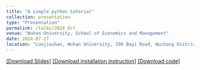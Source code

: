 ```yaml
---
title: "A simple python tutorial"
collection: presentation
type: "Presentation"
permalink: /talks/2024_Oct
venue: "Wuhan University, School of Economics and Management"
date: 2024-07-27
location: "Luojiashan, Wuhan University, 299 Bayi Road, Wuchang District, Wuhan, Hubei, P.R. China"
---
```


<a href="/files/python.pdf">[Download Slides]</a>  <a href="/files/installation.pdf">[Download installation instruction]</a> 
<a href="/files/python_tutorial.zip">[Download code]</a> 
